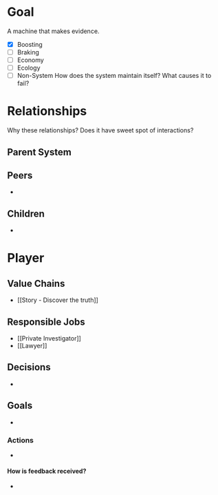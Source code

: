 # Goal
A machine that makes evidence.
- [x] Boosting
- [ ] Braking
- [ ] Economy
- [ ] Ecology
- [ ] Non-System
How does the system maintain itself? What causes it to fail?
# Relationships
Why these relationships?
Does it have sweet spot of interactions?
## Parent System

## Peers
- 
## Children
- 
# Player
## Value Chains
- [[Story - Discover the truth]]
## Responsible Jobs
- [[Private Investigator]]
- [[Lawyer]]
## Decisions
- 
## Goals
- 
### Actions
- 
#### How is feedback received?
- 
